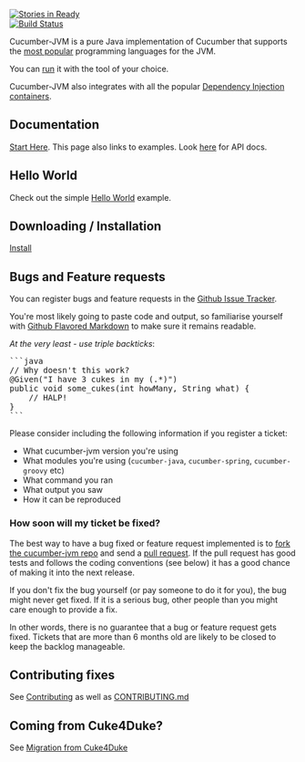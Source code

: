 [![Stories in Ready](https://badge.waffle.io/cucumber/cucumber-jvm.png?label=ready)](https://waffle.io/cucumber/cucumber-jvm)  
[![Build Status](https://secure.travis-ci.org/cucumber/cucumber-jvm.png)](http://travis-ci.org/cucumber/cucumber-jvm)

Cucumber-JVM is a pure Java implementation of Cucumber that supports the [most popular](http://cukes.info/platforms.html) programming languages for the JVM.

You can [run](http://cukes.info/running.html) it with the tool of your choice.

Cucumber-JVM also integrates with all the popular [Dependency Injection containers](http://cukes.info/install-cucumber-jvm.html).

## Documentation

[Start Here](http://cukes.info/platforms.html). This page also links to examples.
Look [here](http://cukes.info/api/cucumber/jvm/) for API docs.

## Hello World

Check out the simple [Hello World](https://github.com/cucumber/cucumber-jvm/tree/master/examples/java-helloworld) example.

## Downloading / Installation

[Install](http://cukes.info/install-cucumber-jvm.html)

## Bugs and Feature requests

You can register bugs and feature requests in the [Github Issue Tracker](https://github.com/cucumber/cucumber-jvm/issues).

You're most likely going to paste code and output, so familiarise yourself with
[Github Flavored Markdown](http://github.github.com/github-flavored-markdown/) to make sure it remains readable.

*At the very least - use triple backticks*:

<pre>
```java
// Why doesn't this work?
@Given("I have 3 cukes in my (.*)")
public void some_cukes(int howMany, String what) {
    // HALP!
}
```
</pre>

Please consider including the following information if you register a ticket:

* What cucumber-jvm version you're using
* What modules you're using (`cucumber-java`, `cucumber-spring`, `cucumber-groovy` etc)
* What command you ran
* What output you saw
* How it can be reproduced

### How soon will my ticket be fixed?

The best way to have a bug fixed or feature request implemented is to
[fork the cucumber-jvm repo](http://help.github.com/fork-a-repo/) and send a
[pull request](http://help.github.com/send-pull-requests/).
If the pull request has good tests and follows the coding conventions (see below) it has a good chance of
making it into the next release.

If you don't fix the bug yourself (or pay someone to do it for you), the bug might never get fixed. If it is a serious
bug, other people than you might care enough to provide a fix.

In other words, there is no guarantee that a bug or feature request gets fixed. Tickets that are more than 6 months old
are likely to be closed to keep the backlog manageable.

## Contributing fixes

See [Contributing](http://cukes.info/contribute.html) as well as [CONTRIBUTING.md](https://github.com/cucumber/cucumber-jvm/blob/master/CONTRIBUTING.md)

## Coming from Cuke4Duke?

See [Migration from Cuke4Duke](https://github.com/cucumber/cucumber-jvm/blob/master/Cuke4Duke.md)
